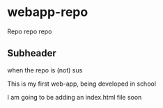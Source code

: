 # webapp-repo
Repo repo repo

## Subheader
when the repo is (not) sus

This is my first web-app, being developed in school

I am going to be adding an index.html file soon